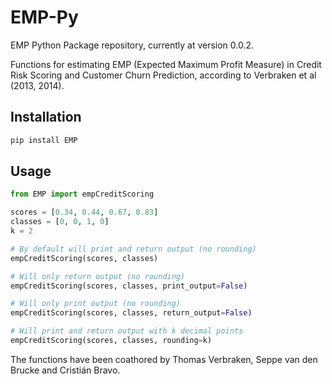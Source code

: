 # EMP-Py

EMP Python Package repository, currently at version 0.0.2.

Functions for estimating EMP (Expected Maximum Profit Measure) in Credit Risk Scoring and Customer Churn Prediction, according to Verbraken et al (2013, 2014).

## Installation

```python
pip install EMP
```

## Usage

```python
from EMP import empCreditScoring

scores = [0.34, 0.44, 0.67, 0.83]
classes = [0, 0, 1, 0]
k = 2

# By default will print and return output (no rounding)
empCreditScoring(scores, classes)

# Will only return output (no rounding)
empCreditScoring(scores, classes, print_output=False)

# Will only print output (no rounding)
empCreditScoring(scores, classes, return_output=False)

# Will print and return output with k decimal points
empCreditScoring(scores, classes, rounding=k)
```

The functions have been coathored by Thomas Verbraken, Seppe van den Brucke and Cristián Bravo.
